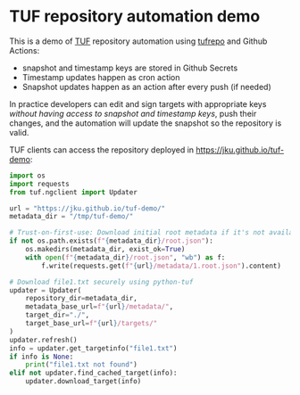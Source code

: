 # TUF repository automation demo

This is a demo of [TUF](https://theupdateframework.io/) repository automation
using [tufrepo](https://github.com/vmware-labs/repository-editor-for-tuf) and
Github Actions:
 * snapshot and timestamp keys are stored in Github Secrets
 * Timestamp updates happen as cron action
 * Snapshot updates happen as an action after every push (if needed)

In practice developers can edit and sign targets with appropriate keys _without
having access to snapshot and timestamp keys_, push their changes, and the
automation will update the snapshot so the repository is valid.

TUF clients can access the repository deployed in
https://jku.github.io/tuf-demo:

```python
import os
import requests
from tuf.ngclient import Updater

url = "https://jku.github.io/tuf-demo/"
metadata_dir = "/tmp/tuf-demo/"

# Trust-on-first-use: Download initial root metadata if it's not available
if not os.path.exists(f"{metadata_dir}/root.json"):
    os.makedirs(metadata_dir, exist_ok=True)
    with open(f"{metadata_dir}/root.json", "wb") as f:
        f.write(requests.get(f"{url}/metadata/1.root.json").content)

# Download file1.txt securely using python-tuf
updater = Updater(
    repository_dir=metadata_dir,
    metadata_base_url=f"{url}/metadata/",
    target_dir="./",
    target_base_url=f"{url}/targets/"
)
updater.refresh()
info = updater.get_targetinfo("file1.txt")
if info is None:
    print("file1.txt not found")
elif not updater.find_cached_target(info):
    updater.download_target(info)
```
